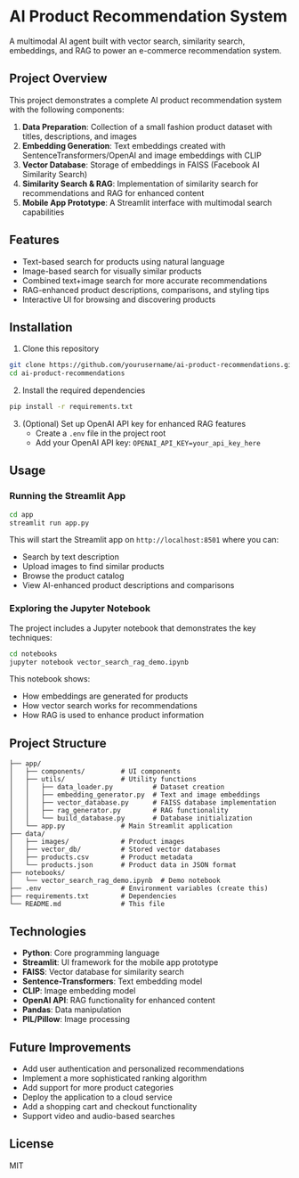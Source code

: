 # AI Product Recommendation System

A multimodal AI agent built with vector search, similarity search, embeddings, and RAG to power an e-commerce recommendation system.

## Project Overview

This project demonstrates a complete AI product recommendation system with the following components:

1. **Data Preparation**: Collection of a small fashion product dataset with titles, descriptions, and images
2. **Embedding Generation**: Text embeddings created with SentenceTransformers/OpenAI and image embeddings with CLIP
3. **Vector Database**: Storage of embeddings in FAISS (Facebook AI Similarity Search)
4. **Similarity Search & RAG**: Implementation of similarity search for recommendations and RAG for enhanced content
5. **Mobile App Prototype**: A Streamlit interface with multimodal search capabilities

## Features

- Text-based search for products using natural language
- Image-based search for visually similar products
- Combined text+image search for more accurate recommendations
- RAG-enhanced product descriptions, comparisons, and styling tips
- Interactive UI for browsing and discovering products

## Installation

1. Clone this repository

```bash
git clone https://github.com/yourusername/ai-product-recommendations.git
cd ai-product-recommendations
```

2. Install the required dependencies

```bash
pip install -r requirements.txt
```

3. (Optional) Set up OpenAI API key for enhanced RAG features
   - Create a `.env` file in the project root
   - Add your OpenAI API key: `OPENAI_API_KEY=your_api_key_here`

## Usage

### Running the Streamlit App

```bash
cd app
streamlit run app.py
```

This will start the Streamlit app on `http://localhost:8501` where you can:

- Search by text description
- Upload images to find similar products
- Browse the product catalog
- View AI-enhanced product descriptions and comparisons

### Exploring the Jupyter Notebook

The project includes a Jupyter notebook that demonstrates the key techniques:

```bash
cd notebooks
jupyter notebook vector_search_rag_demo.ipynb
```

This notebook shows:

- How embeddings are generated for products
- How vector search works for recommendations
- How RAG is used to enhance product information

## Project Structure

```
├── app/
│   ├── components/         # UI components
│   ├── utils/              # Utility functions
│   │   ├── data_loader.py          # Dataset creation
│   │   ├── embedding_generator.py  # Text and image embeddings
│   │   ├── vector_database.py      # FAISS database implementation
│   │   ├── rag_generator.py        # RAG functionality
│   │   └── build_database.py       # Database initialization
│   └── app.py              # Main Streamlit application
├── data/
│   ├── images/             # Product images
│   ├── vector_db/          # Stored vector databases
│   ├── products.csv        # Product metadata
│   └── products.json       # Product data in JSON format
├── notebooks/
│   └── vector_search_rag_demo.ipynb  # Demo notebook
├── .env                    # Environment variables (create this)
├── requirements.txt        # Dependencies
└── README.md               # This file
```

## Technologies

- **Python**: Core programming language
- **Streamlit**: UI framework for the mobile app prototype
- **FAISS**: Vector database for similarity search
- **Sentence-Transformers**: Text embedding model
- **CLIP**: Image embedding model
- **OpenAI API**: RAG functionality for enhanced content
- **Pandas**: Data manipulation
- **PIL/Pillow**: Image processing

## Future Improvements

- Add user authentication and personalized recommendations
- Implement a more sophisticated ranking algorithm
- Add support for more product categories
- Deploy the application to a cloud service
- Add a shopping cart and checkout functionality
- Support video and audio-based searches

## License

MIT
